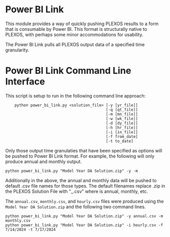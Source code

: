 # Power BI Link
This module provides a way of quickly pushing PLEXOS results to a form that is 
consumable by Power BI. This format is structurally native to PLEXOS, with perhaps 
some minor accommodations for usability.

The Power BI Link pulls all PLEXOS output data of a specified time granularity.

# Power BI Link Command Line Interface
This script is setup to run in the following command line approach:
```
    python power_bi_link.py <solution_file> [-y [yr_file]]
                                            [-q [qt_file]]
                                            [-m [mn_file]]
                                            [-w [wk_file]]
                                            [-d [dy_file]]
                                            [-h [hr_file]]
                                            [-i [in_file]]
                                            [-f from_date]
                                            [-t to_date]
```
Only those output time granulaties that have been specified as options will be pushed 
to Power BI Link format. For example, the following will only produce annual and 
monthly output.
```
python power_bi_link.py "Model Year DA Solution.zip" -y -m
```
Additionally in the above, the annual and monthly data will be pushed to default .csv
file names for those types. The default filenames replace .zip in the PLEXOS Solution 
File with "_<timestep>.csv" where <timestep> is annual, monthly, etc.

The ```annual.csv```, ```monthly.csv```, and ```hourly.csv``` files were produced
using the ```Model Year DA Solution.zip``` and the following two command lines.

```
python power_bi_link.py "Model Year DA Solution.zip" -y annual.csv -m monthly.csv
python power_bi_link.py "Model Year DA Solution.zip" -i hourly.csv -f 7/14/2024 -t 7/17/2024
```
